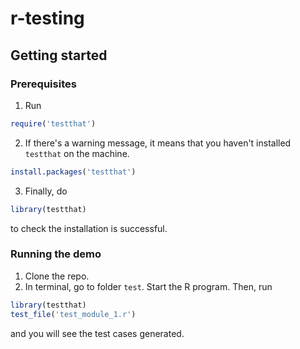 # r-testing

## Getting started

### Prerequisites
1. Run
```R
require('testthat')
```
2. If there's a warning message, it means that you haven't installed `testthat` on the machine.
```R
install.packages('testthat')
```
3. Finally, do
```R
library(testthat)
```
to check the installation is successful.

### Running the demo

1. Clone the repo.
2. In terminal, go to folder `test`.  Start the R program.  Then, run
```R
library(testthat)
test_file('test_module_1.r')
```
and you will see the test cases generated.